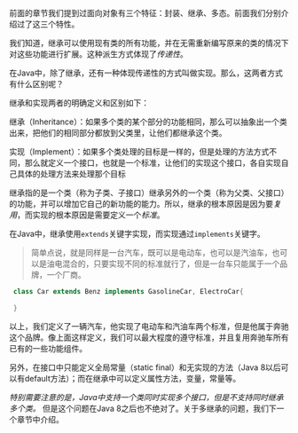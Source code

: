 前面的章节我们提到过面向对象有三个特征：封装、继承、多态。前面我们分别介绍过了这三个特性。

我们知道，继承可以使用现有类的所有功能，并在无需重新编写原来的类的情况下对这些功能进行扩展。这种派生方式体现了*传递性*。

在Java中，除了继承，还有一种体现传递性的方式叫做实现。那么，这两者方式有什么区别呢？

继承和实现两者的明确定义和区别如下：

继承（Inheritance）：如果多个类的某个部分的功能相同，那么可以抽象出一个类出来，把他们的相同部分都放到父类里，让他们都继承这个类。

实现（Implement）：如果多个类处理的目标是一样的，但是处理的方法方式不同，那么就定义一个接口，也就是一个标准，让他们的实现这个接口，各自实现自己具体的处理方法来处理那个目标

继承指的是一个类（称为子类、子接口）继承另外的一个类（称为父类、父接口）的功能，并可以增加它自己的新功能的能力。所以，继承的根本原因是因为要*复用*，而实现的根本原因是需要定义一个*标准*。
 
在Java中，继承使用`extends`关键字实现，而实现通过`implements`关键字。

 >简单点说，就是同样是一台汽车，既可以是电动车，也可以是汽油车，也可以是油电混合的，只要实现不同的标准就行了，但是一台车只能属于一个品牌，一个厂商。
 
```java
 class Car extends Benz implements GasolineCar, ElectroCar{
 
 }

```

以上，我们定义了一辆汽车，他实现了电动车和汽油车两个标准，但是他属于奔驰这个品牌。像上面这样定义，我们可以最大程度的遵守标准，并且复用奔驰车所有已有的一些功能组件。

另外，在接口中只能定义全局常量（static final）和无实现的方法（Java 8以后可以有default方法）；而在继承中可以定义属性方法，变量，常量等。

*特别需要注意的是，Java中支持一个类同时实现多个接口，但是不支持同时继承多个类。* 但是这个问题在Java 8之后也不绝对了。关于多继承的问题，我们下一个章节中介绍。